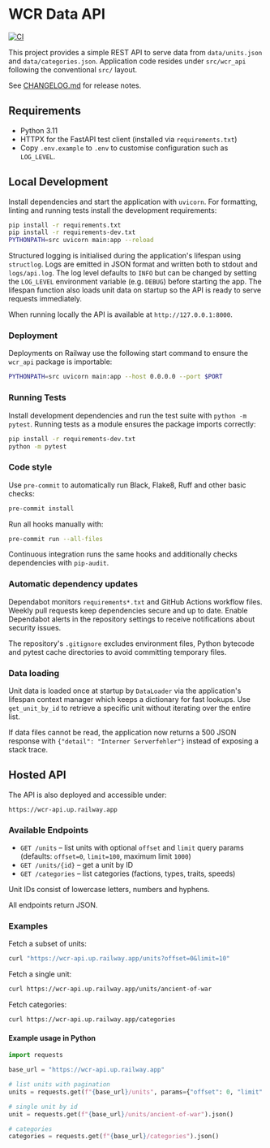 # WCR Data API

[![CI](https://github.com/<owner>/wcr-api/actions/workflows/ci.yml/badge.svg)](https://github.com/<owner>/wcr-api/actions/workflows/ci.yml)

This project provides a simple REST API to serve data from `data/units.json` and
`data/categories.json`.
Application code resides under `src/wcr_api` following the conventional
`src/` layout.

See [CHANGELOG.md](CHANGELOG.md) for release notes.

## Requirements

- Python 3.11
- HTTPX for the FastAPI test client (installed via `requirements.txt`)
- Copy `.env.example` to `.env` to customise configuration such as
  ``LOG_LEVEL``.

## Local Development

Install dependencies and start the application with `uvicorn`.
For formatting, linting and running tests install the development requirements:

```bash
pip install -r requirements.txt
pip install -r requirements-dev.txt
PYTHONPATH=src uvicorn main:app --reload
```

Structured logging is initialised during the application's lifespan using
``structlog``. Logs are emitted in JSON format and written both to stdout and
``logs/api.log``. The log level defaults to ``INFO`` but can be changed by
setting the ``LOG_LEVEL`` environment variable (e.g. ``DEBUG``) before starting
the app. The lifespan function also loads unit data on startup so the API is
ready to serve requests immediately.

When running locally the API is available at `http://127.0.0.1:8000`.

### Deployment

Deployments on Railway use the following start command to ensure the
`wcr_api` package is importable:

```bash
PYTHONPATH=src uvicorn main:app --host 0.0.0.0 --port $PORT
```

### Running Tests

Install development dependencies and run the test suite with `python -m pytest`.
Running tests as a module ensures the package imports correctly:

```bash
pip install -r requirements-dev.txt
python -m pytest
```

### Code style

Use `pre-commit` to automatically run Black, Flake8, Ruff and
other basic checks:

```bash
pre-commit install
```

Run all hooks manually with:

```bash
pre-commit run --all-files
```

Continuous integration runs the same hooks and additionally checks
dependencies with `pip-audit`.

### Automatic dependency updates

Dependabot monitors `requirements*.txt` and GitHub Actions workflow files.
Weekly pull requests keep dependencies secure and up to date. Enable
Dependabot alerts in the repository settings to receive notifications about
security issues.

The repository's `.gitignore` excludes environment files, Python bytecode and
pytest cache directories to avoid committing temporary files.

### Data loading

Unit data is loaded once at startup by `DataLoader` via the application's
lifespan context manager which keeps a dictionary for fast lookups. Use
`get_unit_by_id` to retrieve a specific unit without iterating over the entire
list.

If data files cannot be read, the application now returns a 500 JSON response
with `{"detail": "Interner Serverfehler"}` instead of exposing a stack
trace.

## Hosted API

The API is also deployed and accessible under:

```
https://wcr-api.up.railway.app
```

### Available Endpoints

- `GET /units` – list units with optional `offset` and `limit` query params
  (defaults: `offset=0`, `limit=100`, maximum limit `1000`)
- `GET /units/{id}` – get a unit by ID
- `GET /categories` – list categories (factions, types, traits, speeds)

Unit IDs consist of lowercase letters, numbers and hyphens.

All endpoints return JSON.

### Examples

Fetch a subset of units:

```bash
curl "https://wcr-api.up.railway.app/units?offset=0&limit=10"
```

Fetch a single unit:

```bash
curl https://wcr-api.up.railway.app/units/ancient-of-war
```

Fetch categories:

```bash
curl https://wcr-api.up.railway.app/categories
```

#### Example usage in Python

```python
import requests

base_url = "https://wcr-api.up.railway.app"

# list units with pagination
units = requests.get(f"{base_url}/units", params={"offset": 0, "limit": 10}).json()

# single unit by id
unit = requests.get(f"{base_url}/units/ancient-of-war").json()

# categories
categories = requests.get(f"{base_url}/categories").json()
```
